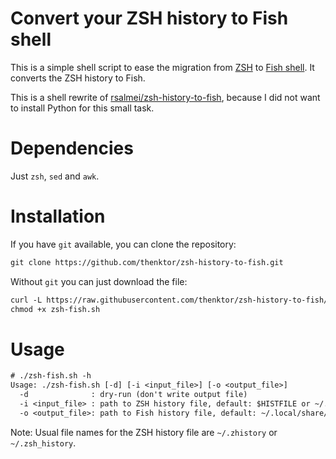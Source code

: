 # Convert your ZSH history to Fish shell

This is a simple shell script to ease the migration from [ZSH](https://www.zsh.org/) to [Fish shell](https://fishshell.com/). It converts the ZSH history to Fish.

This is a shell rewrite of [rsalmei/zsh-history-to-fish](https://github.com/rsalmei/zsh-history-to-fish), because I did not want to install Python for this small task.

# Dependencies

Just `zsh`, `sed` and `awk`.

# Installation

If you have `git` available, you can clone the repository:

```txt
git clone https://github.com/thenktor/zsh-history-to-fish.git
```

Without `git` you can just download the file:

```txt
curl -L https://raw.githubusercontent.com/thenktor/zsh-history-to-fish/refs/heads/main/zsh-fish.sh -o zsh-fish.sh
chmod +x zsh-fish.sh
```

# Usage

```txt
# ./zsh-fish.sh -h
Usage: ./zsh-fish.sh [-d] [-i <input_file>] [-o <output_file>]
  -d              : dry-run (don't write output file)
  -i <input_file> : path to ZSH history file, default: $HISTFILE or ~/.zhistory
  -o <output_file>: path to Fish history file, default: ~/.local/share/fish/fish_history
```

Note: Usual file names for the ZSH history file are `~/.zhistory` or `~/.zsh_history`.
